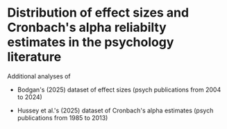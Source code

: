# Distribution of effect sizes and Cronbach's alpha reliabilty estimates in the psychology literature 

Additional analyses of 

- Bodgan's (2025) dataset of effect sizes (psych publications from 2004 to 2024)

- Hussey et al.'s (2025) dataset of Cronbach's alpha estimates (psych publications from 1985 to 2013)
